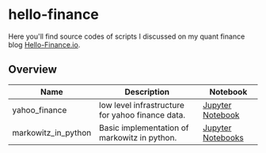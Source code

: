 # hello-finance

Here you'll find source codes of scripts I discussed on my quant finance blog [Hello-Finance.io](http://hello-finance.io). 

## Overview

| Name          | Description                                      | Notebook                                                 |
| ------------- |------------------------------------------------- | -------------------------------------------------------- |
| yahoo_finance | low level infrastructure for yahoo finance data. | [Jupyter Notebook](https://github.com/jan-christopher/hello-finance/blob/master/yahoo_finance_data/Usage.ipynb) |
| markowitz_in_python | Basic implementation of markowitz in python. | [Jupyter Notebooks](https://github.com/jan-christopher/hello-finance/tree/master/markowitz_in_python) |


